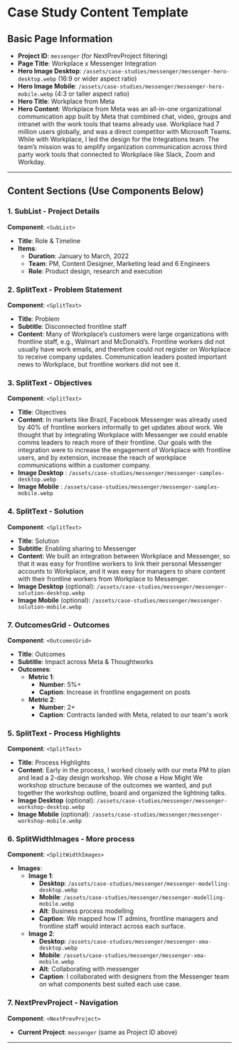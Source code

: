 # Case Study Content Template

## Basic Page Information
- **Project ID**: `messenger` (for NextPrevProject filtering)
- **Page Title**: Workplace x Messenger Integration
- **Hero Image Desktop**: `/assets/case-studies/messenger/messenger-hero-desktop.webp` (16:9 or wider aspect ratio)
- **Hero Image Mobile**: `/assets/case-studies/messenger/messenger-hero-mobile.webp` (4:3 or taller aspect ratio)
- **Hero Title**: Workplace from Meta
- **Hero Content**: Workplace from Meta was an all-in-one organizational communication app built by Meta that combined chat, video, groups and intranet with the work tools that teams already use. Workplace had 7 million users globally, and was a direct competitor with Microsoft Teams. While with Workplace, I led the design for the Integrations team. The team’s mission was to amplify organization communication across third party work tools that connected to Workplace like Slack, Zoom and Workday.

---

## Content Sections (Use Components Below)

### 1. SubList - Project Details
**Component**: `<SubList>`
- **Title**: Role &amp; Timeline
- **Items**: 
  - **Duration**: January to March, 2022
  - **Team**: PM, Content Designer, Marketing lead and 6 Engineers
  - **Role**: Product design, research and execution


### 2. SplitText - Problem Statement  
**Component**: `<SplitText>`
- **Title**: Problem
- **Subtitle**: Disconnected frontline staff
- **Content**: Many of Workplace’s customers were large organizations with frontline staff, e.g., Walmart and McDonald’s. Frontline workers did not usually have work emails, and therefore could not register on Workplace to receive company updates. Communication leaders posted important news to Workplace, but frontline workers did not see it.

### 3. SplitText - Objectives
**Component**: `<SplitText>`
- **Title**: Objectives
- **Content**: In markets like Brazil, Facebook Messenger was already used by 40% of frontline workers informally to get updates about work. We thought that by integrating Workplace with Messenger we could enable comms leaders to reach more of their frontline. Our goals with the integration were to increase the engagement of Workplace with frontline users, and by extension, increase the reach of workplace communications within a customer company.
- **Image Desktop** : `/assets/case-studies/messenger/messenger-samples-desktop.webp`
- **Image Mobile** : `/assets/case-studies/messenger/messenger-samples-mobile.webp`

### 4. SplitText - Solution
**Component**: `<SplitText>`
- **Title**: Solution
- **Subtitle**: Enabling sharing to Messenger
- **Content**: We built an integration between Workplace and Messenger, so that it was easy for frontline workers to link their personal Messenger accounts to Workplace, and it was easy for managers to share content with their frontline workers from Workplace to Messenger.
- **Image Desktop** (optional): `/assets/case-studies/messenger/messenger-solution-desktop.webp`
- **Image Mobile** (optional): `/assets/case-studies/messenger/messenger-solution-mobile.webp`


### 7. OutcomesGrid - Outcomes
**Component**: `<OutcomesGrid>`
- **Title**: Outcomes
- **Subtitle**: Impact across Meta &amp; Thoughtworks
- **Outcomes**: 
  - **Metric 1**: 
    - **Number**: 5%+
    - **Caption**: Increase in frontline engagement on posts
  - **Metric 2**: 
    - **Number**: 2+
    - **Caption**: Contracts landed with Meta, related to our team's work


### 5. SplitText - Process Highlights
**Component**: `<SplitText>`
- **Title**: Process Highlights
- **Content**: Early in the process, I worked closely with our meta PM to plan and lead a 2-day design workshop. We chose a How Might We workshop structure because of the outcomes we wanted, and put together the workshop outline, board and organized the lightning talks.
- **Image Desktop** (optional): `/assets/case-studies/messenger/messenger-workshop-desktop.webp`
- **Image Mobile** (optional): `/assets/case-studies/messenger/messenger-workshop-mobile.webp`


### 6. SplitWidthImages - More process
**Component**: `<SplitWidthImages>`
- **Images**: 
  - **Image 1**: 
    - **Desktop**: `/assets/case-studies/messenger/messenger-modelling-desktop.webp`
    - **Mobile**: `/assets/case-studies/messenger/messenger-modelling-mobile.webp`
    - **Alt**: Business process modelling
    - **Caption**: We mapped how IT admins, frontline managers and frontline staff would interact across each surface.
  - **Image 2**: 
    - **Desktop**: `/assets/case-studies/messenger/messenger-xma-desktop.webp`
    - **Mobile**: `/assets/case-studies/messenger/messenger-xma-mobile.webp`
    - **Alt**: Collaborating with messenger
    - **Caption**: I collaborated with designers from the Messenger team on what components best suited each use case.


### 7. NextPrevProject - Navigation
**Component**: `<NextPrevProject>`
- **Current Project**: `messenger` (same as Project ID above)


---


